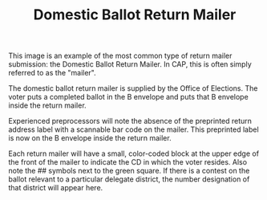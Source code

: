 ﻿---
layout: slide
title: "Domestic Ballot Return Mailer"
---

This image is an example of the most common type of return mailer submission:  the Domestic Ballot Return Mailer. In CAP, this is often simply referred to as the "mailer". 

The domestic ballot return mailer is supplied by the Office of Elections.  The voter puts a completed ballot in the B envelope and puts that B envelope inside the return mailer.  

Experienced preprocessors will note the absence of the preprinted return address label with a scannable bar code on the mailer.   This preprinted label is now on the B envelope inside the return mailer. 

Each return mailer will have a small, color-coded block at the upper edge of the front of the mailer to indicate the CD in which the voter resides.  Also note the ## symbols next to the green square.  If there is a contest on the ballot relevant to a particular delegate district, the number designation of that district will appear here. 